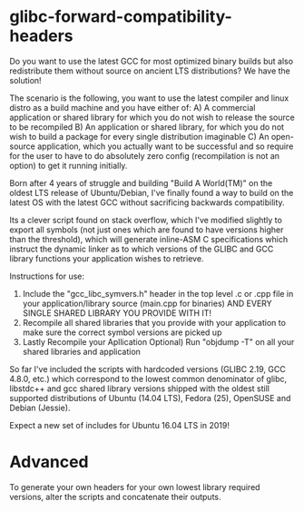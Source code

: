 # glibc-forward-compatibility-headers
Do you want to use the latest GCC for most optimized binary builds but also redistribute them without source on ancient LTS distributions? We have the solution!

The scenario is the following, you want to use the latest compiler and linux distro as a build machine and you have either of:
A) A commercial application or shared library for which you do not wish to release the source to be recompiled
B) An application or shared library, for which you do not wish to build a package for every single distribution imaginable
C) An open-source application, which you actually want to be successful and so require for the user to have to do absolutely zero config (recompilation is not an option) to get it running initially.

Born after 4 years of struggle and building "Build A World(TM)" on the oldest LTS release of Ubuntu/Debian, I've finally found a way to build on the latest OS with the latest GCC without sacrificing backwards compatibility.


Its a clever script found on stack overflow, which I've modified slightly to export all symbols (not just ones which are found to have versions higher than the threshold), which will generate inline-ASM C specifications which instruct the dynamic linker as to which versions of the GLIBC and GCC library functions your application wishes to retrieve.

Instructions for use:
1) Include the "gcc_libc_symvers.h" header in the top level .c or .cpp file in your application/library source (main.cpp for binaries) AND EVERY SINGLE SHARED LIBRARY YOU PROVIDE WITH IT!
2) Recompile all shared libraries that you provide with your application to make sure the correct symbol versions are picked up
3) Lastly Recompile your Apllication
Optional) Run "objdump -T" on all your shared libraries and application


So far I've included the scripts with hardcoded versions (GLIBC 2.19, GCC 4.8.0, etc.) which correspond to the lowest common denominator of glibc, libstdc++ and gcc shared library versions shipped with the oldest still supported distributions of Ubuntu (14.04 LTS), Fedora (25), OpenSUSE and Debian (Jessie).


Expect a new set of includes for Ubuntu 16.04 LTS in 2019!


# Advanced

To generate your own headers for your own lowest library required versions, alter the scripts and concatenate their outputs.
